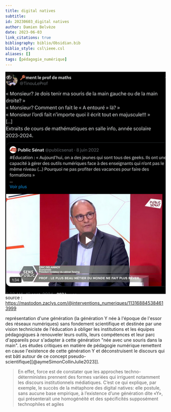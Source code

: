 ```yaml
---
title: digital natives
subtitle:
id: 20230603_digital natives
author: Damien Belvèze
date: 2023-06-03
link_citations: true
bibliography: biblio/Obsidian.bib
biblio_style: csl\ieee.csl
aliases: []
tags: [pédagogie_numérique]
---
```


![](images/digital_natives_2.png)
source : https://mastodon.zaclys.com/@interventions_numeriques/113168845384613999

représentation d'une génération (la génération Y née à l'époque de l'essor des réseaux numériques) sans fondement scientifique et destinée par une vision techniciste de l'éducation à obliger les institutions et les équipes pédagogiques à renouveler leurs outils, leurs compétences et leur parc d'appareils pour s'adapter à cette génération "née avec une souris dans la main". Les études critiques en matière de pédagogie numérique remettent en cause l'existence de cette génération Y et déconstruisent le discours qui est bâti autour de ce concept pseudo-scientifique[[@aymeSimonCollinJulie2023]]. 

> En effet, force est de constater que les approches techno-déterministes prennent des formes variées qui irriguent notamment les discours institutionnels médiatiques. C’est ce qui explique, par exemple, le succès de la métaphore des digital natives: elle postule, sans aucune base empirique, à l’existence d’une génération dite «Y», qui présenterait une homogénéité et des spécificités supposément technophiles et agiles








